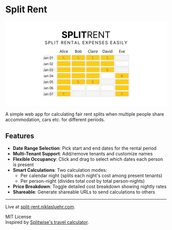 # Split Rent

![Split Rent OpenGraph Image](src/app/opengraph-image.png)

A simple web app for calculating fair rent splits when multiple people share accommodation, cars etc. for different periods.

## Features

- **Date Range Selection**: Pick start and end dates for the rental period
- **Multi-Tenant Support**: Add/remove tenants and customize names
- **Flexible Occupancy**: Click and drag to select which dates each person is present
- **Smart Calculations**: Two calculation modes:
  - Per calendar night (splits each night's cost among present tenants)
  - Per person-night (divides total cost by total person-nights)
- **Price Breakdown**: Toggle detailed cost breakdown showing nightly rates
- **Shareable**: Generate shareable URLs to send calculations to others

---

Live at [split-rent.niklasluehr.com](https://split-rent.niklasluehr.com).

MIT License  
Inspired by [Splitwise's travel calculator](https://www.splitwise.com/calculators/travel).
